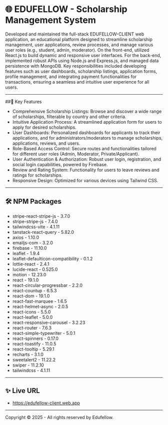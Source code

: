 # 🌐 EDUFELLOW - Scholarship Management System

Developed and maintained the full-stack EDUFELLOW-CLIENT web application, an educational platform designed to streamline scholarship management, user applications, review processes, and manage various user roles (e.g., student, admin, moderator). On the front-end, utilized React.js to build dynamic and responsive user interfaces. For the back-end, implemented robust APIs using Node.js and Express.js, and managed data persistence with MongoDB. Key responsibilities included developing features such as user dashboards, scholarship listings, application forms, profile management, and integrating payment functionalities for transactions, ensuring a seamless and intuitive user experience for all users.

---

##🔑 Key Features

- Comprehensive Scholarship Listings: Browse and discover a wide range of scholarships, filterable by country and other criteria.
- Intuitive Application Process: A streamlined application form for users to apply for desired scholarships.
- User Dashboards: Personalized dashboards for applicants to track their applications, and for administrators/moderators to manage scholarships, applications, reviews, and users.
- Role-Based Access Control: Secure routes and functionalities tailored for different user roles (Admin, Moderator, Private/Applicant).
- User Authentication & Authorization: Robust user login, registration, and social login capabilities, powered by Firebase.
- Review and Rating System: Functionality for users to leave reviews and ratings for scholarships.
- Responsive Design: Optimized for various devices using Tailwind CSS.

---

## 🛠️ NPM Packages

- stripe-react-stripe-js - 3.7.0
- stripe-stripe-js - 7.4.0
- tailwindcss-vite - 4.1.11
- tanstack-react-query - 5.82.0
- axios - 1.10.0
- emailjs-com - 3.2.0
- firebase - 11.10.0
- leaflet - 1.9.4
- leaflet-defaulticon-compatibility - 0.1.2
- lottie-react - 2.4.1
- lucide-react - 0.525.0
- motion - 12.23.0
- react - 19.1.0
- react-circular-progressbar - 2.2.0
- react-countup - 6.5.3
- react-dom - 19.1.0
- react-fast-marquee - 1.6.5
- react-helmet-async - 2.0.5
- react-icons - 5.5.0
- react-leaflet - 5.0.0
- react-responsive-carousel - 3.2.23
- react-router - 7.6.3
- react-simple-typewriter - 5.0.1
- react-spinners - 0.17.0
- react-toastify - 11.0.5
- react-tooltip - 5.29.1
- recharts - 3.1.0
- sweetalert2 - 11.22.2
- swiper - 11.2.10
- tailwindcss - 4.1.11

---

## ✨ Live URL

- https://edufellow-client.web.app
---

Copyright © 2025 - All rights reserved by Edufellow.
